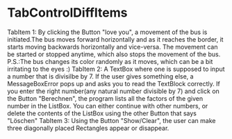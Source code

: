 # TabControlDiffItems
TabItem 1: By clicking the Button "love you", a movement of the bus is initiated.The bus moves forward horizontally and as it reaches the border, it starts moving backwards horizontally and vice-versa. The movement can be started or stopped anytime, which also stops the movement of the bus.                                                                                P.S.:The bus changes its color randomly as it moves, which can be a bit irritating to the eyes :)
TabItem 2: A TextBox where one is supposed to input a number that is divisilbe by 7. If the user gives something else, a MessageBoxError pops up and asks you to read the TextBlock correctly. If you enter the right number(any natural number divisible by 7) and click on the Button "Berechnen", the program lists all the factors of the given number in the ListBox. You can either continue with other numbers, or delete the contents of the ListBox using the other Button that says "Löschen"
TabItem 3: Using the Button "Show/Clear", the user can make three diagonally placed Rectangles appear or disappear.

